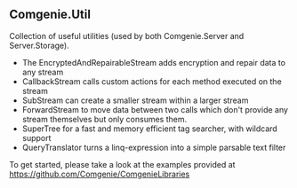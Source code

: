 ## Comgenie.Util
Collection of useful utilities (used by both Comgenie.Server and Server.Storage).

- The EncryptedAndRepairableStream adds encryption and repair data to any stream
- CallbackStream calls custom actions for each method executed on the stream
- SubStream can create a smaller stream within a larger stream
- ForwardStream to move data between two calls which don't provide any stream themselves but only consumes them.
- SuperTree for a fast and memory efficient tag searcher, with wildcard support
- QueryTranslator turns a linq-expression into a simple parsable text filter


To get started, please take a look at the examples provided at https://github.com/Comgenie/ComgenieLibraries